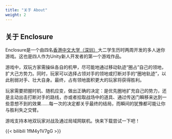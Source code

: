 ```yaml
---
title: "关于 About"
weight: 2
---
```


## 关于 Enclosure

Enclosure是一个由四名[香港中文大学（深圳）](https://www.cuhk.edu.cn/)大二学生历时两周开发的多人迷你游戏。这也是四人作为Unity新人开发者的第一个游戏作品。

游戏中，双玩方家需操纵各自的机甲，尽可能地通过移动轨迹“圈占”自己的领地，扩大己方势力。同时，玩家可以选择占领对手的领地或打断对手的“圈地轨迹”，以此削弱对手、壮大自身。最终，占有领地面积更大的玩家将获得胜利。

玩家需要把握时机、随机应变，做出正确的决定：是优先圈地扩充自己的势力，还是主动出击打断对手的路线，亦或者拾取战场中的道具、通过传送门瞬移来达到一些意想不到的效果……每一次的决定都关乎最终的结局，而瞬间的犹豫都可能让你与胜利失之交臂。

游戏支持本地双玩家对战及通过局域网联机。快来下载尝试一下吧！

{{< bilibili 1fM4y1V7gG >}}
